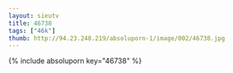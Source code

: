 ```yaml
--- 
layout: sieutv
title: 46738
tags: ["46k"]
thumb: http://94.23.248.219/absoluporn-1/image/002/46738.jpg
---
```

{% include absoluporn key="46738" %} 
